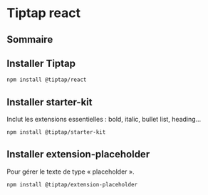 # Tiptap react

## Sommaire

## Installer Tiptap
```bash
npm install @tiptap/react
```

## Installer starter-kit
Inclut les extensions essentielles : bold, italic, bullet list, heading…

```bash
npm install @tiptap/starter-kit
```

## Installer extension-placeholder
Pour gérer le texte de type « placeholder ».

```bash
npm install @tiptap/extension-placeholder
```
